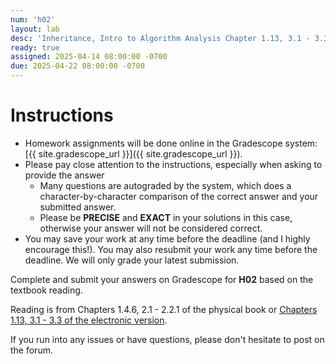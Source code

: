 ```yaml
---
num: 'h02'
layout: lab
desc: 'Inheritance, Intro to Algorithm Analysis Chapter 1.13, 3.1 - 3.3'
ready: true
assigned: 2025-04-14 08:00:00 -0700
due: 2025-04-22 08:00:00 -0700
---
```


# Instructions

- Homework assignments will be done online in the Gradescope system: [{{ site.gradescope_url }}]({{ site.gradescope_url }}).
- Please pay close attention to the instructions, especially when asking to provide the answer
  - Many questions are autograded by the system, which does a character-by-character comparison of the correct answer and your submitted answer.
  - Please be **PRECISE** and **EXACT** in your solutions in this case, otherwise your answer will not be considered correct.
- You may save your work at any time before the deadline (and I highly encourage this!). You may also resubmit your work any time before the deadline. We will only grade your latest submission.

Complete and submit your answers on Gradescope for **H02** based on the textbook reading.

Reading is from Chapters 1.4.6, 2.1 - 2.2.1 of the physical book or [Chapters 1.13, 3.1 - 3.3 of the electronic version](https://runestone.academy/ns/books/published/pythonds/index.html).

If you run into any issues or have questions, please don't hesitate to post on the forum.
